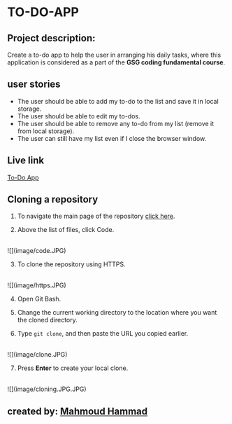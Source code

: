 # TO-DO-APP

## Project description:

Create a to-do app to help the user in arranging his daily tasks, where this application is considered as a part of the **GSG coding fundamental course**.

## user stories
* The user should be able to add my to-do to the list and save it in local storage.
* The user should be able to edit my to-dos.
* The user should be able to remove any to-do from my list (remove it from local storage).
* The user can still have my list even if I close the browser window.

## Live link
[To-Do App](https://gsg-cf05.github.io/TO-DO-APP_MahmoudHammad/)

## Cloning a repository

1. To navigate the main page of the repository [click here](https://github.com/GSG-CF05/TO-DO-APP_MahmoudHammad).

2. Above the list of files, click Code.
<br />
![](image/code.JPG)

3. To clone the repository using HTTPS.
<br />
![](image/https.JPG)

4. Open Git Bash.

5. Change the current working directory to the location where you want the cloned directory.

6. Type ```git clone```, and then paste the URL you copied earlier.
<br />
![](image/clone.JPG)

7. Press **Enter** to create your local clone.
<br />
![](image/cloning.JPG.JPG)


## created by: [Mahmoud Hammad](https://github.com/mahmoudhammad309)


